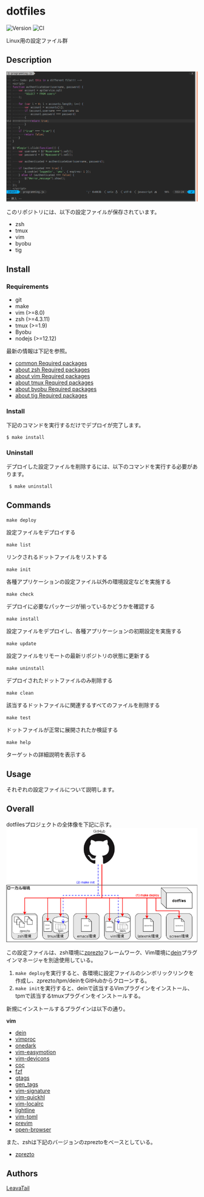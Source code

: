# dotfiles

![Version](https://img.shields.io/github/tag/LeavaTail/dotfiles.svg)
![CI](https://github.com/LeavaTail/dotfiles/workflows/CI/badge.svg)

Linux用の設定ファイル群

## Description
![demo](https://github.com/LeavaTail/dotfiles/blob/images/vim20191214.png)

このリポジトリには、以下の設定ファイルが保存されています。
  * zsh
  * tmux
  * vim
  * byobu
  * tig

## Install
### Requirements
 * git
 * make
 * vim (>=8.0)
 * zsh (>=4.3.11)
 * tmux (>=1.9)
 * Byobu
 * nodejs (>=12.12)

最新の情報は下記を参照。
 * [common Required packages](docs/Requirements_common)
 * [about zsh Required packages](docs/Requirements_zsh)
 * [about vim Required packages](docs/Requirements_vim)
 * [about tmux Required packages](docs/Requirements_tmux)
 * [about byobu Required packages](docs/Requirements_byobu)
 * [about tig Required packages](docs/Requirements_tig)

### Install
下記のコマンドを実行するだけでデプロイが完了します。
```
$ make install
```

### Uninstall
デプロイした設定ファイルを削除するには、以下のコマンドを実行する必要があります。
```
 $ make uninstall
```

## Commands
`make deploy`

設定ファイルをデプロイする


`make list`

リンクされるドットファイルをリストする


`make init`

各種アプリケーションの設定ファイル以外の環境設定などを実施する

`make check`

デプロイに必要なパッケージが揃っているかどうかを確認する

`make install`

設定ファイルをデプロイし、各種アプリケーションの初期設定を実施する

`make update`

設定ファイルをリモートの最新リポジトリの状態に更新する


`make uninstall`

デプロイされたドットファイルのみ削除する


`make clean`

該当するドットファイルに関連するすべてのファイルを削除する


`make test`

ドットファイルが正常に展開されたか検証する


`make help`

ターゲットの詳細説明を表示する


## Usage
それぞれの設定ファイルについて説明します。

## Overall
dotfilesプロジェクトの全体像を下記に示す。
![demo](https://github.com/LeavaTail/dotfiles/blob/images/overall.png)

この設定ファイルは、zsh環境に[zprezto](https://github.com/sorin-ionescu/prezto)フレームワーク、Vim環境に[dein](https://github.com/Shougo/dein.vim)プラグインマネージャを別途使用している。

1. `make deploy`を実行すると、各環境に設定ファイルのシンボリックリンクを作成し、zprezto/tpm/deinをGitHubからクローンする。
2. `make init`を実行すると、deinで該当するVimプラグインをインストール、tpmで該当するtmuxプラグインをインストールする。

新規にインストールするプラグインは以下の通り。

**vim**
  * [dein](https://github.com/Shougo/dein.vim)
  * [vimproc](https://github.com/Shougo/vimproc.vim)
  * [onedark](https://github.com/joshdick/onedark.vim)
  * [vim-easymotion](github.com/easymotion/vim-easymotion)
  * [vim-devicons](https://github.com/ryanoasis/vim-devicons)
  * [coc](https://github.com/neoclide/coc.nvim)
  * [fzf](https://github.com/junegunn/fzf.vim)
  * [gtags](https://github.com/vim-scripts/gtags.vim)
  * [gen_tags](https://github.com/jsfaint/gen_tags.vim)
  * [vim-signature](https://github.com/kshenoy/vim-signature)
  * [vim-quickhl](https://github.com/t9md/vim-quickhl)
  * [vim-localrc](https://github.com/thinca/vim-localrc)
  * [lightline](https://github.com/itchyny/lightline.vim)
  * [vim-toml](https://github.com/cespare/vim-toml)
  * [previm](https://github.com/previm/previm)
  * [open-browser](https://github.com/tyru/open-browser.vim)

また、zshは下記のバージョンのzpreztoをベースとしている。

  * [zprezto](https://github.com/sorin-ionescu/prezto/commit/166cbe2fca25319db2551f0cc74a86c93259017d)

## Authors
[LeavaTail](https://github.com/LeavaTail)
